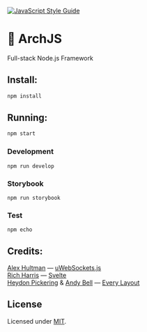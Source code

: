 [![JavaScript Style Guide](https://img.shields.io/badge/code_style-standard-brightgreen.svg)](https://standardjs.com)

# 👾 ArchJS

Full-stack Node.js Framework

## Install:

```bash
npm install
```

## Running:

```bash
npm start
```

### Development

```
npm run develop
```

### Storybook

```
npm run storybook
```

### Test

```
npm echo
```

## Credits:

[Alex Hultman](https://github.com/alexhultman) — [uWebSockets.js](https://github.com/uNetworking/uWebSockets.js)
<br>[Rich Harris](https://github.com/Rich-Harris) — [Svelte](https://github.com/sveltejs/svelte)
<br>[Heydon Pickering](https://twitter.com/heydonworks) & [Andy Bell](https://twitter.com/hankchizljaw) — [Every Layout](https://every-layout.dev/)

## License

Licensed under [MIT](./LICENSE).

